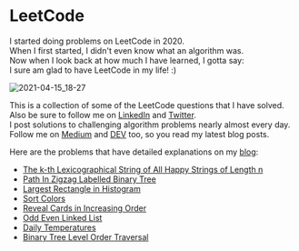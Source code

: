 # LeetCode
I started doing problems on LeetCode in 2020.\
When I first started, I didn't even know what an algorithm was.\
Now when I look back at how much I have learned, I gotta say:\
I sure am glad to have LeetCode in my life! :)

![2021-04-15_18-27](https://user-images.githubusercontent.com/59750603/114945963-4e993800-9e18-11eb-8b46-8aef1322f79b.png)

This is a collection of some of the LeetCode questions that I have solved.\
Also be sure to follow me on [LinkedIn](https://www.linkedin.com/in/danielleskosky/) and [Twitter](https://twitter.com/DanielLeskosky).\
I post solutions to challenging algorithm problems nearly almost every day.\
Follow me on [Medium](https://daniel-leskosky.medium.com/) and [DEV](https://dev.to/danielleskosky) too, so you read my latest blog posts.

Here are the problems that have detailed explanations on my [blog](https://www.danielleskosky.com/):
*  [The k-th Lexicographical String of All Happy Strings of Length n](https://github.com/djl218/LeetCode/tree/main/the-k-th-lexicographical-string-of-all-happy-strings-of-length-n)
*  [Path In Zigzag Labelled Binary Tree](https://github.com/djl218/LeetCode/tree/main/path-in-zigzag-labelled-binary-tree)
*  [Largest Rectangle in Histogram](https://github.com/djl218/LeetCode/tree/main/largest-rectangle-in-histogram)
*  [Sort Colors](https://github.com/djl218/LeetCode/tree/main/sort-colors)
*  [Reveal Cards in Increasing Order](https://github.com/djl218/LeetCode/tree/main/reveal-cards-in-increasing-order)
*  [Odd Even Linked List](https://github.com/djl218/LeetCode/tree/main/odd-even-linked-list)
*  [Daily Temperatures](https://github.com/djl218/LeetCode/tree/main/daily-temperatures)
*  [Binary Tree Level Order Traversal](https://github.com/djl218/LeetCode/tree/main/binary-tree-level-order-traversal)
